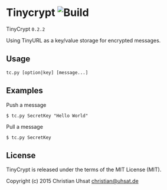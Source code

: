 # Tinycrypt ![Build](https://travis-ci.org/cuhsat/tinycrypt.svg)
TinyCrypt `0.2.2`

Using TinyURL as a key/value storage for encrypted messages.

## Usage
```
tc.py [option|key] [message...]
```

## Examples
Push a message
```
$ tc.py SecretKey "Hello World"
```
Pull a message
```
$ tc.py SecretKey
```

## License
TinyCrypt is released under the terms of the MIT License (MIT).

Copyright (c) 2015 Christian Uhsat <christian@uhsat.de>

